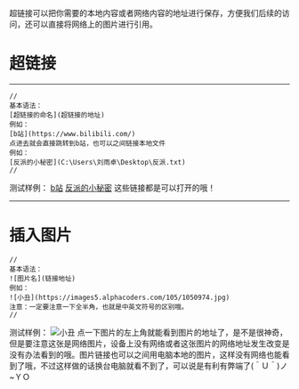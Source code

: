 超链接可以把你需要的本地内容或者网络内容的地址进行保存，方便我们后续的访问，还可以直接将网络上的图片进行引用。
# 超链接
---
```
//
基本语法：
[超链接的命名](超链接的地址)
例如：
[b站](https://www.bilibili.com/)
点进去就会直接跳转到b站，也可以之间链接本地文件
例如：
[反派的小秘密](C:\Users\刘雨卓\Desktop\反派.txt)
//
```
测试样例：
[b站](https://www.bilibili.com/)
[反派的小秘密](C:\Users\刘雨卓\Desktop\反派.txt)
这些链接都是可以打开的哦！

---
# 插入图片
```
//
基本语法：
![图片名](链接地址)
例如：
![小丑](https://images5.alphacoders.com/105/1050974.jpg)
注意：一定要注意一下全半角，也就是中英文符号的区别哦。
//
```
测试样例：
![小丑](https://images5.alphacoders.com/105/1050974.jpg)
点一下图片的左上角就能看到图片的地址了，是不是很神奇，但是要注意这张是网络图片，设备上没有网络或者这张图片的网络地址发生改变是没有办法看到的哦。图片链接也可以之间用电脑本地的图片，这样没有网络也能看到了哦，不过这样做的话换台电脑就看不到了，可以说是有利有弊端了(＾Ｕ＾)ノ~ＹＯ